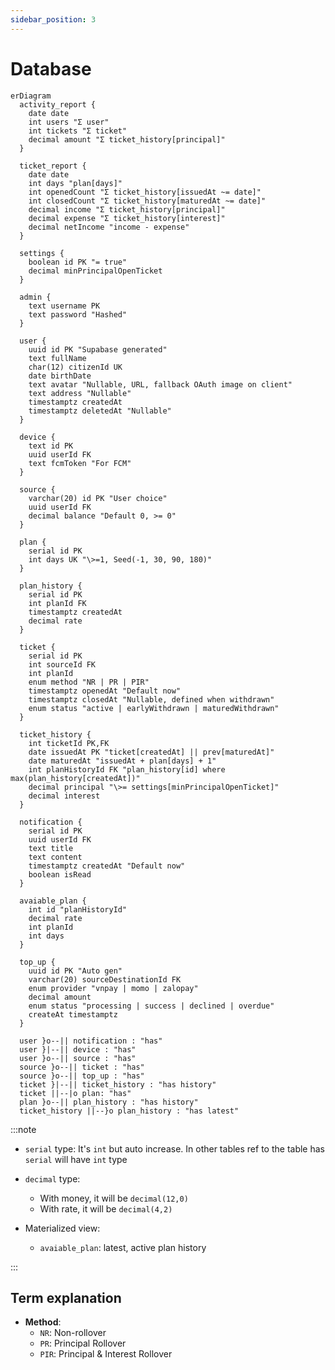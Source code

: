 ```yaml
---
sidebar_position: 3
---
```


# Database

```mermaid
erDiagram
  activity_report {
    date date
    int users "Σ user"
    int tickets "Σ ticket"
    decimal amount "Σ ticket_history[principal]"
  }

  ticket_report {
    date date
    int days "plan[days]"
    int openedCount "Σ ticket_history[issuedAt ~= date]"
    int closedCount "Σ ticket_history[maturedAt ~= date]"
    decimal income "Σ ticket_history[principal]"
    decimal expense "Σ ticket_history[interest]"
    decimal netIncome "income - expense"
  }

  settings {
    boolean id PK "= true"
    decimal minPrincipalOpenTicket
  }

  admin {
    text username PK
    text password "Hashed"
  }

  user {
    uuid id PK "Supabase generated"
    text fullName
    char(12) citizenId UK
    date birthDate
    text avatar "Nullable, URL, fallback OAuth image on client"
    text address "Nullable"
    timestamptz createdAt
    timestamptz deletedAt "Nullable"
  }

  device {
    text id PK
    uuid userId FK
    text fcmToken "For FCM"
  }

  source {
    varchar(20) id PK "User choice"
    uuid userId FK
    decimal balance "Default 0, >= 0"
  }

  plan {
    serial id PK
    int days UK "\>=1, Seed(-1, 30, 90, 180)"
  }

  plan_history {
    serial id PK
    int planId FK
    timestamptz createdAt
    decimal rate
  }

  ticket {
    serial id PK
    int sourceId FK
    int planId
    enum method "NR | PR | PIR"
    timestamptz openedAt "Default now"
    timestamptz closedAt "Nullable, defined when withdrawn"
    enum status "active | earlyWithdrawn | maturedWithdrawn"
  }

  ticket_history {
    int ticketId PK,FK
    date issuedAt PK "ticket[createdAt] || prev[maturedAt]"
    date maturedAt "issuedAt + plan[days] + 1"
    int planHistoryId FK "plan_history[id] where max(plan_history[createdAt])"
    decimal principal "\>= settings[minPrincipalOpenTicket]"
    decimal interest
  }

  notification {
    serial id PK
    uuid userId FK
    text title
    text content
    timestamptz createdAt "Default now"
    boolean isRead
  }

  avaiable_plan {
    int id "planHistoryId"
    decimal rate
    int planId
    int days
  }

  top_up {
    uuid id PK "Auto gen"
    varchar(20) sourceDestinationId FK
    enum provider "vnpay | momo | zalopay"
    decimal amount
    enum status "processing | success | declined | overdue"
    createAt timestamptz
  }

  user }o--|| notification : "has"
  user }|--|| device : "has"
  user }o--|| source : "has"
  source }o--|| ticket : "has"
  source }o--|| top_up : "has"
  ticket }|--|| ticket_history : "has history"
  ticket ||--|o plan: "has"
  plan }o--|| plan_history : "has history"
  ticket_history ||--}o plan_history : "has latest"
```

:::note

- `serial` type: It's `int` but auto increase. In other tables ref to the table has `serial` will have `int` type
- `decimal` type:

  - With money, it will be `decimal(12,0)`
  - With rate, it will be `decimal(4,2)`

- Materialized view:

  - `avaiable_plan`: latest, active plan history

:::

## Term explanation

- **Method**:
  - `NR`: Non-rollover
  - `PR`: Principal Rollover
  - `PIR`: Principal & Interest Rollover
